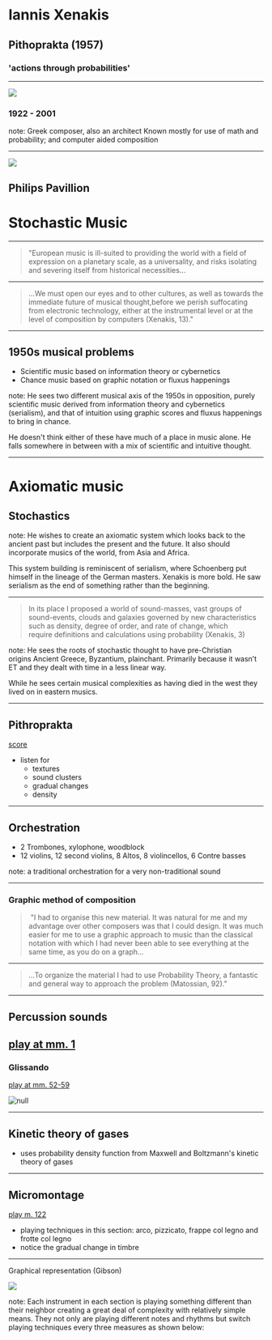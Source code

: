# Iannis Xenakis

## Pithoprakta (1957)

### 'actions through probabilities'
---

![](https://upload.wikimedia.org/wikipedia/commons/thumb/5/58/XenakisMDaniel_crop.jpg/476px-XenakisMDaniel_crop.jpg)

### 1922 - 2001

note:
Greek composer, also an architect
Known mostly for use of math and probability; and computer aided composition

---

![](https://upload.wikimedia.org/wikipedia/commons/thumb/e/e7/Expo58_building_Philips.jpg/538px-Expo58_building_Philips.jpg)

Philips Pavillion
---

# Stochastic Music 

---

> "European music is ill-suited to providing the world with a field of expression on a planetary scale, as a universality, and risks isolating and severing itself from historical necessities... 

---

> ...We must open our eyes and to other cultures, as well as towards the immediate future of musical thought,before we perish suffocating from electronic technology, either at the instrumental level or at the level of composition by computers (Xenakis, 13)."

---

## 1950s musical problems

- Scientific music based on information theory or cybernetics
- Chance music based on graphic notation or fluxus happenings

note:
He sees two different musical axis of the 1950s in opposition, purely scientific music derived from information theory and cybernetics (serialism), and that of intuition using graphic scores and fluxus happenings to bring in chance. 

He doesn't think either of these have much of a place in music alone. He falls somewhere in between with a mix of scientific and intuitive thought. 

---

# Axiomatic music 
## Stochastics

note:
He wishes to create an axiomatic system which looks back to the ancient past but includes the present and the future. It also should incorporate musics of the world, from Asia and Africa. 

This system building is reminiscent of serialism, where Schoenberg put himself in the lineage of the German masters. Xenakis is more bold. He saw serialism as the end of something rather than the beginning.

---

> In its place I proposed a world of sound-masses, vast groups of sound-events, clouds and galaxies governed by new characteristics such as density, degree of order, and rate of change, which require definitions and calculations using probability (Xenakis, 3)

note:
He sees the roots of stochastic thought to have pre-Christian origins Ancient Greece, Byzantium, plainchant. Primarily because it wasn’t ET and they dealt with time in a less linear way. 

While he sees certain musical complexities as having died in the west they lived on in eastern musics.

---

## Pithroprakta

[score](http://www.boosey.com/cr/perusals/score?id=38940)

- listen for
  - textures
  - sound clusters
  - gradual changes
  - density

---

## Orchestration

- 2 Trombones, xylophone, woodblock
- 12 violins, 12 second violins,  8 Altos, 8 violincellos, 6 Contre basses

note:
a traditional orchestration for a very non-traditional sound

---

### Graphic method of composition

> "I had to organise this new material. It was natural for me and my advantage over other composers was that I could design. It was much easier for me to use a graphic approach to music than the classical notation with which I had never been able to see everything at the same time, as you do on a graph... 

---

> ...To organize the material I had to use Probability Theory, a fantastic and general way to approach the problem (Matossian, 92)."

---



## Percussion sounds

[play at mm. 1](spotify:track:5xAz6m6XOw8Bq45C807cyL#0:00)
---

### Glissando

[play at mm. 52-59](spotify:track:5xAz6m6XOw8Bq45C807cyL#4:46)

![null](https://s3.us-west-2.amazonaws.com/secure.notion-static.com/bef69b68-58ad-43c8-ae53-9135e9675adf/ScreenShot2019-02-17at9.57.36PM.png?AWSAccessKeyId=ASIAT73L2G45PJ2AMYM3&Expires=1550634069&Signature=jFYlSv%2BXJtU66tef5raYc3gL%2B0Y%3D&response-content-disposition=filename%20%3D%22ScreenShot2019-02-17at9.57.36PM.png%22&x-amz-security-token=FQoGZXIvYXdzEAMaDFlL3uoO53GD4W%2BlWyK3A%2Brkwc6gLzFAOHKja09CdiPd3WFC5ZKLmH7n1xpqfIjkTDIwkg8AybxVMnmU7g%2BEJr%2Fd%2BKCI%2Bhj7u0N7o%2FEW33GrD1wsw22IQRMZ%2F%2FJBaRBtf9J5xLA23Q6wgpUp2tGU6yuSpfUWzSIf5jS1%2FGAZebW1xdRSotodmXuLzZ0nj%2FR1TcXzP8QfODdPX2NwzDrWgo54hqUR09jHywFwO1eGbI8hguR8Omz65eAw6uSdEmpsDulWWIKPBtrnlEkW8WHEZmuw1OwzdeOrEMbjlmm5WQNg2BmS6H3TWEwlfvoIUF2cQcycrPRpCSbv9PwzsLl5nWqVTyX4BnEYEi4dMjhKZb27EoXylQs%2B5q0QCn%2BzVsSO3JCGX83OwPk7IlpjDm9zPg7KygwjUA1rRvcZGbcckQVvYRfifO%2B6f4M8XXKsGTTaKcLQdF%2F0nn5OTJK6HXAt0OqvuARBYL3tNsJcjo4wZeIV7RBHXe2f%2BgPEeKcL6NIwhct3AgzHIgqptT3iMLsYfzhY%2Fw%2Fccw4nQD6RMai%2BlxjO0p1nn86QLt5hB4OkRPodHqIe1pLj4jgIny7APZfB7MW%2BaAoLPh4ohMet4wU%3D)

---

## Kinetic theory of gases

- uses probability density function from Maxwell and Boltzmann's kinetic theory of gases 
---

## Micromontage

[play m. 122](spotify:track:5xAz6m6XOw8Bq45C807cyL#5:15)

- playing techniques in this section: arco, pizzicato, frappe col legno and frotte col legno
- notice the gradual change in timbre 

---

Graphical representation (Gibson)

![](https://s3.us-west-2.amazonaws.com/secure.notion-static.com/2cc42720-19de-4fd6-a5c9-7f7cbd45cee4/ScreenShot2019-02-17at9.45.14PM.png?AWSAccessKeyId=ASIAT73L2G45LNJ67GGX&Expires=1550634407&Signature=VTHn6t1uaequjsMWgj%2BNQW8oUTc%3D&response-content-disposition=filename%20%3D%22ScreenShot2019-02-17at9.45.14PM.png%22&x-amz-security-token=FQoGZXIvYXdzEAQaDIwIx3JNzDkdHEuUBSK3A6DIo0sW%2FcsKLAf%2F8EZZHjQwPPOyH2VfQT22L1fglJ28DD6Ko7DQnhg9A3n5ysHItT2kF1PuvtKSJzRPD6ppB82q12yEL8i3IO9xxA8atSrXSdYjY%2B2MnPgEQfCUyHyFMRB8l%2FEpfV3uxjhylNd1d9k2IMKGiMXRk6N%2FBOf9vNtP9gprozUtmPb5aUhx9v1TZD%2FG27Fg1J64WcBtpERMpIpdcx%2Ft6Sh550lJEp0NHEbdGnS%2FNgpaL8e9P5thWv8PBViuAhWmpEnrjomK4%2BW4j8yxtfD3hug5pEDPinv%2FEGYMJD%2BJ9A3PGGrwTosBjXN8Vt41cln8IQpCnirvm%2B7usoT5YaONiM4BqHpY4cfp%2BGjdmMi9aek2pqA9ItIYm7ft%2FmWrzpMVzYB8BM7tmvv4GNF3RcmakaAr6tL%2BYtD0XIoCLegC3uOladj1e9DX21K2dr3KYJL%2FxB8zP0rqAIioxsxKEmkTug%2FX%2B3MfMNQ4UuW3p%2FntnzpEUvNFFKZ7rkkTLB%2FySHpmQJ%2B1Larp9J7XJKl7%2BnfrXkhZgqsVEOBt1cBSCEp368RQsc94Z6%2FB4YoruvPhPOIgp%2F4o88mt4wU%3D)

note:
Each instrument in each section is playing something different than their neighbor creating a great deal of complexity with relatively simple means. They not only are playing different notes and rhythms but switch playing techniques every three measures as shown below: